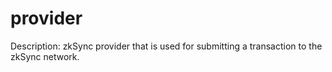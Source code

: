 # provider

Description: zkSync provider that is used for submitting a transaction to the zkSync network.